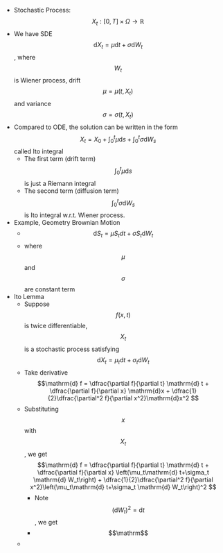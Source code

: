 - Stochastic Process: $$X_t: [0, T]\times \Omega\to \mathbb{R}$$
- We have SDE $$\mathrm{d}X_t = \mu \mathrm{d}t + \sigma \mathrm{d}W_t$$, where $$W_t$$ is Wiener process, drift $$\mu = \mu(t, X_t)$$ and variance $$\sigma = \sigma(t, X_t)$$
- Compared to ODE, the solution can be written in the form $$X_t = X_0 + \int_{0}^t \mu \mathrm{d}s+ \int_{0}^t\sigma \mathrm{d}W_s$$ called Ito integral
	- The first term (drift term) $$\int_0^t\mu \mathrm{d}s$$ is just a Riemann integral
	- The second term (diffusion term) $$\int_0^t\sigma \mathrm{d} W_s$$ is Ito integral w.r.t. Wiener process.
- Example, Geometry Brownian Motion
	- $$\mathrm{d}S_t = \mu S_tdt + \sigma S_t \mathrm{d}W_t$$
	- where $$\mu$$ and $$\sigma$$ are constant term
- Ito Lemma
	- Suppose $$f(x, t)$$ is twice differentiable, $$X_t$$ is a stochastic process satisfying $$\mathrm{d}X_t = \mu_t\mathrm{d} t+\sigma_t \mathrm{d} W_t$$
	- Take derivative $$\mathrm{d} f = \dfrac{\partial f}{\partial t} \mathrm{d} t + \dfrac{\partial f}{\partial x} \mathrm{d}x + \dfrac{1}{2}\dfrac{\partial^2 f}{\partial x^2}\mathrm{d}x^2 $$
	- Substituting $$x$$ with $$X_t$$, we get $$\mathrm{d} f = \dfrac{\partial f}{\partial t} \mathrm{d} t + \dfrac{\partial f}{\partial x} \left(\mu_t\mathrm{d} t+\sigma_t \mathrm{d} W_t\right) + \dfrac{1}{2}\dfrac{\partial^2 f}{\partial x^2}\left(\mu_t\mathrm{d} t+\sigma_t \mathrm{d} W_t\right)^2 $$
		- Note $$(\mathrm{d} W_t)^2 = \mathrm{d}t$$, we get
		- $$\mathrm$$
	-